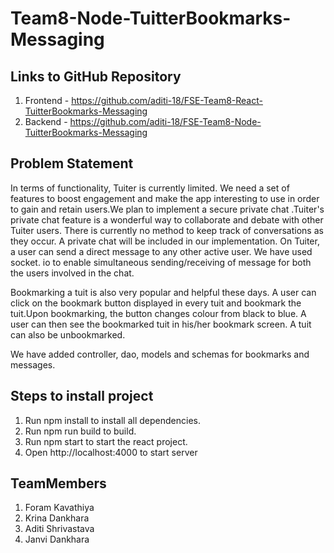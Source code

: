 # Team8-Node-TuitterBookmarks-Messaging

## Links to GitHub Repository

1) Frontend - https://github.com/aditi-18/FSE-Team8-React-TuitterBookmarks-Messaging
2) Backend - https://github.com/aditi-18/FSE-Team8-Node-TuitterBookmarks-Messaging

## Problem Statement

In terms of functionality, Tuiter is currently limited. We need a set of features to boost engagement and make the app
interesting to use in order to gain and retain users.We plan to implement a secure private chat .Tuiter's private chat
feature is a wonderful way to collaborate and debate with other Tuiter users. There is currently no method to keep track
of conversations as they occur. A private chat will be included in our implementation. On Tuiter, a user can send a direct
message to any other active user. We have used socket. io to enable simultaneous sending/receiving of message for both the users involved in the chat.

Bookmarking a tuit is also very popular and helpful these days. A user can click on the bookmark button displayed in every tuit and bookmark the tuit.Upon bookmarking, the button changes colour from black to blue. A user can then see the bookmarked tuit in his/her bookmark screen. A tuit can also be unbookmarked.

We have added controller, dao, models and schemas for bookmarks and messages.

## Steps to install project

 1) Run npm install to install all dependencies.
 2) Run npm run build  to build.
 3) Run npm start to start the react project.
 4) Open http://localhost:4000 to start server



## TeamMembers
1) Foram Kavathiya
2) Krina Dankhara
3) Aditi Shrivastava
4) Janvi Dankhara